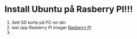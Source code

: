 #  Install Ubuntu på Rasberry PI!!!

1. Sett SD korte på PC-en din
2. last opp Rasberry Pi imager 
[Rasberry PI](https://www.raspberrypi.com/software/)
3.  